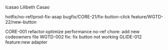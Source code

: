 lcasao Lilibeth Casao

hotfix/no-ref/prod-fix-asap
bugfix/CORE-21/fix-button-click
feature/WGTD-22/new-button

CORE-001 refactor:optimize performance
no-ref chore: add new codeowners file
WGTD-002 fix: fix button not working
GLIDE-012 feature:new adapter
